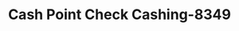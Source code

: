 ---
f_zip-code: 48214
f_state-code: MI
title: Cash Point Check Cashing-8349
f_phone: 313-922-8870
f_city-only: Detroit
f_address: 11935 E Warren Ave Detroit
f_location-unique-id: '8349'
slug: cash-point-check-cashing-8349
updated-on: '2024-05-30T13:46:58.046Z'
created-on: '2024-05-30T13:36:59.803Z'
published-on: '2024-05-30T13:54:32.469Z'
f_city-state: cms/city/detroit-mi.md
f_company: cms/company/cash-point-check-cashing.md
f_state: cms/state/michigan.md
layout: '[payday-loan].html'
tags: payday-loan
---